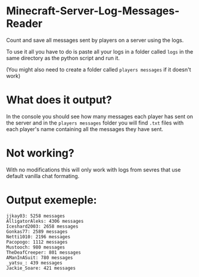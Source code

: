# Minecraft-Server-Log-Messages-Reader
Count and save all messages sent by players on a server using the logs.

To use it all you have to do is paste all your logs in a folder called `logs` in the same directory as the python script and run it.

(You might also need to create a folder called `players messages` if it doesn't work)


# What does it output?
In the console you should see how many messages each player has sent on the server and in the `players messages` folder you will find `.txt` files with each player's name containing all the messages they have sent.

# Not working?
With no modifications this will only work with logs from sevres that use default vanilla chat formating.

# Output exemeple:
```
jjkay03: 5258 messages
AlligatorAleks: 4306 messages
Iceshard2003: 2658 messages
Gonkas77: 2589 messages
Netti1010: 2196 messages
Pacopogo: 1112 messages
Mustooch: 980 messages
TheDeafCreeper: 801 messages
AManInASuit: 780 messages
_yatsu_: 439 messages
Jackie_Soare: 421 messages
```
